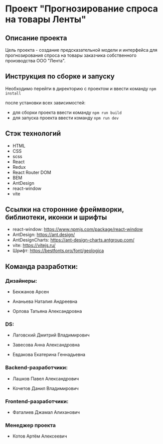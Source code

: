 # Проект "Прогнозирование спроса на товары Ленты"

## Описание проекта
Цель проекта - создание предсказательной модели и интерфейса для прогнозирования спроса на товары заказчика собственного производства ООО "Лента".

## Инструкция по сборке и запуску

Необходимо перейти в директорию с проектом и ввести команду `npm install`

после установки всех зависимостей:
- для сборки проекта ввести команду `npm run build`
- для запуска проекта ввести команду `npm run dev`

## Стэк технологий
- HTML
- CSS
- scss
- React
- Redux
- React Router DOM
- BEM
- AntDesign
- react-window
- vite

## Ссылки на сторонние фреймворки, библиотеки, иконки и шрифты
- react-window: https://www.npmjs.com/package/react-window
- AntDesign: https://ant.design/
- AntDesignCharts: https://ant-design-charts.antgroup.com/
- vite: https://vitejs.ru/
- Шрифт: https://bestfonts.pro/font/geologica

## Команда разработки:

### Дизайнеры: 
- Бекжанов Арсен
  
- Ананьева Наталия Андреевна
  
- Орлова Татьяна Александровна

### DS: 
- Лаговский Дмитрий Владимирович
  
- Завесова Анна Александровна
  
- Евдакова Екатерина Геннадьевна

### Backend-разработчики: 
- Лашков Павел Александрович
  
- Кочетов Данил Владимирович

### Frontend-разработчики: 
- Фаталиев Джамал Алиханович

### Менеджер проекта 
- Котов Артём Алексеевич
